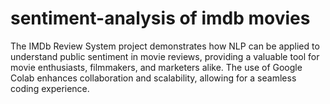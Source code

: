 # sentiment-analysis of imdb movies
The IMDb Review System project demonstrates how NLP can be applied to understand public sentiment in movie reviews, providing a valuable tool for movie enthusiasts, filmmakers, and marketers alike. The use of Google Colab enhances collaboration and scalability, allowing for a seamless coding experience.
